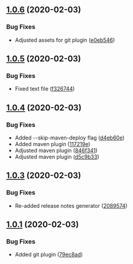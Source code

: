 ## [1.0.6](https://git.zueri.io/tool/semantic-release-test/compare/1.0.5...1.0.6) (2020-02-03)


### Bug Fixes

* Adjusted assets for git plugin ([e0eb546](https://git.zueri.io/tool/semantic-release-test/commit/e0eb54665c4fe1fc8a3dccf074a39eff3363db92))

## [1.0.5](https://git.zueri.io/tool/semantic-release-test/compare/1.0.4...1.0.5) (2020-02-03)


### Bug Fixes

* Fixed text file ([f326744](https://git.zueri.io/tool/semantic-release-test/commit/f326744b4407b44dcfe18b8b4d297230d5d73868))

## [1.0.4](https://git.zueri.io/tool/semantic-release-test/compare/1.0.3...1.0.4) (2020-02-03)


### Bug Fixes

* Added --skip-maven-deploy flag ([d4eb60e](https://git.zueri.io/tool/semantic-release-test/commit/d4eb60e992a536df4b69c72d1e44e4a747a6290a))
* Added maven plugin ([117219e](https://git.zueri.io/tool/semantic-release-test/commit/117219e5009d28a5e43600d58c765a4bd255e638))
* Adjusted maven plugin ([846f341](https://git.zueri.io/tool/semantic-release-test/commit/846f341f5c8519130f6afd96d39e112b96fe18e2))
* Adjusted maven plugin ([d5c9b33](https://git.zueri.io/tool/semantic-release-test/commit/d5c9b332a30ec7b9b36af90360c2bd13fb9ce74a))

## [1.0.3](https://git.zueri.io/tool/semantic-release-test/compare/1.0.2...1.0.3) (2020-02-03)


### Bug Fixes

* Re-added release notes generator ([2089574](https://git.zueri.io/tool/semantic-release-test/commit/2089574a5f3992b4f03e9800035ad576c33f175e))

## [1.0.1](https://git.zueri.io/tool/semantic-release-test/compare/1.0.0...1.0.1) (2020-02-03)


### Bug Fixes

* Added git plugin ([79ec8ad](https://git.zueri.io/tool/semantic-release-test/commit/79ec8ad952f1f9073419c24f6be18a09ea8fe52a))
